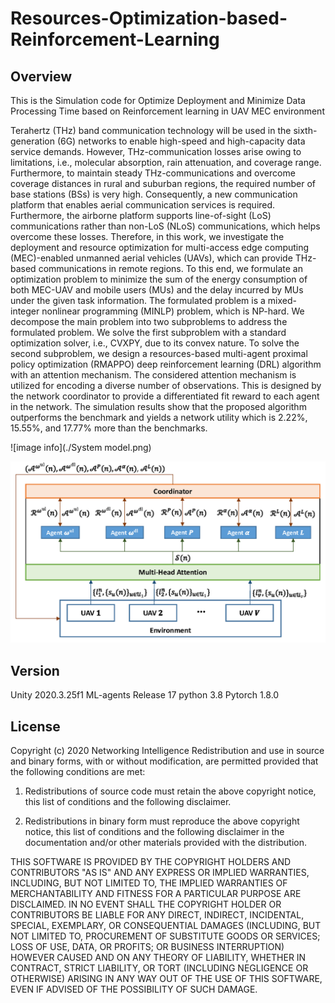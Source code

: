 # Resources-Optimization-based-Reinforcement-Learning

## Overview
This is the Simulation code for Optimize Deployment and Minimize Data Processing Time based on Reinforcement learning in UAV MEC environment

Terahertz (THz) band communication technology will be used in the sixth-generation (6G) networks to enable high-speed and high-capacity data service demands. However, THz-communication losses arise owing to limitations, i.e., molecular absorption, rain attenuation, and coverage range. Furthermore, to maintain steady THz-communications and overcome coverage distances in rural and suburban regions, the required number of base stations (BSs) is very high. Consequently, a new communication platform that enables aerial communication services is required. Furthermore, the airborne platform supports line-of-sight (LoS) communications rather than non-LoS (NLoS) communications, which helps overcome these losses. Therefore, in this work, we investigate the deployment and resource optimization for multi-access edge computing (MEC)-enabled unmanned aerial vehicles (UAVs), which can provide THz-based communications in remote regions. To this end, we formulate an optimization problem to minimize the sum of the energy consumption of both MEC-UAV and mobile users (MUs) and the delay incurred by MUs under the given task information. The formulated problem is a mixed-integer nonlinear programming (MINLP) problem, which is NP-hard. We decompose the main problem into two subproblems to address the formulated problem. We solve the first subproblem with a standard optimization solver, i.e., CVXPY, due to its convex nature. To solve the second subproblem, we design a resources-based multi-agent proximal policy optimization (RMAPPO) deep reinforcement learning (DRL) algorithm with an attention mechanism. The considered attention mechanism is utilized for encoding a diverse number of observations. This is designed by the network coordinator to provide a differentiated fit reward to each agent in the network. The simulation results show that the proposed algorithm outperforms the benchmark and yields a network utility which is $2.22\%$, $15.55\%$, and $17.77\%$ more than the benchmarks.

![image info](./System model.png)

![image info](./RMAPPO.png)

## Version
Unity 2020.3.25f1
ML-agents Release 17
python 3.8
Pytorch 1.8.0

## License
Copyright (c) 2020 Networking Intelligence
Redistribution and use in source and binary forms, with or without modification, are permitted provided that the following conditions are met:

1. Redistributions of source code must retain the above copyright notice, this list of conditions and the following disclaimer.

2. Redistributions in binary form must reproduce the above copyright notice, this list of conditions and the following disclaimer in the documentation and/or other materials provided with the distribution.

THIS SOFTWARE IS PROVIDED BY THE COPYRIGHT HOLDERS AND CONTRIBUTORS "AS IS" AND ANY EXPRESS OR IMPLIED WARRANTIES, INCLUDING, BUT NOT LIMITED TO, THE IMPLIED WARRANTIES OF MERCHANTABILITY AND FITNESS FOR A PARTICULAR PURPOSE ARE DISCLAIMED. IN NO EVENT SHALL THE COPYRIGHT HOLDER OR CONTRIBUTORS BE LIABLE FOR ANY DIRECT, INDIRECT, INCIDENTAL, SPECIAL, EXEMPLARY, OR CONSEQUENTIAL DAMAGES (INCLUDING, BUT NOT LIMITED TO, PROCUREMENT OF SUBSTITUTE GOODS OR SERVICES; LOSS OF USE, DATA, OR PROFITS; OR BUSINESS INTERRUPTION) HOWEVER CAUSED AND ON ANY THEORY OF LIABILITY, WHETHER IN CONTRACT, STRICT LIABILITY, OR TORT (INCLUDING NEGLIGENCE OR OTHERWISE) ARISING IN ANY WAY OUT OF THE USE OF THIS SOFTWARE, EVEN IF ADVISED OF THE POSSIBILITY OF SUCH DAMAGE.
